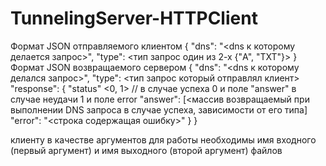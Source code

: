 # TunnelingServer-HTTPClient
Формат JSON отправляемого клиентом
{
  "dns": "<dns к которому делается запрос>",
  "type": <тип запрос один из 2-х {"A", "TXT"}>
}
Формат JSON возвращаемого сервером
{
  "dns": "<dns к которому делался запрос>",
  "type": <тип запрос который отправлял клиент>
  "response": {
    "status" <0, 1> // в случае успеха 0 и поле "answer" в случае неудачи 1 и поле error
    "answer": [<массив возвращаемый при выполнении DNS запроса в случае успеха, зависимости от его типа]
    "error": "<строка содержащая ошибку>"
  }
}

клиенту в качестве аргументов для работы необходимы имя входного (первый аргумент) и имя выходного (второй аргумент) файлов
